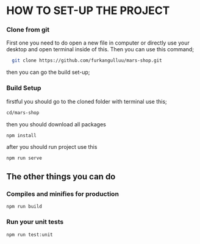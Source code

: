 # HOW TO SET-UP THE PROJECT

### Clone from git
First one you need to do open a new file in computer or directly use your desktop and open terminal inside of this.
Then you can use this command;
``` bash
  git clone https://github.com/furkangulluu/mars-shop.git
```
then you can go the build set-up;

### Build Setup
firstful you should go to the cloned folder with terminal use this;
``` bash
cd/mars-shop
```
then you should download all packages 
```
npm install
```
after you should run project use this
```
npm run serve
```


## The other things you can do

### Compiles and minifies for production
```
npm run build
```

### Run your unit tests
```
npm run test:unit
```
